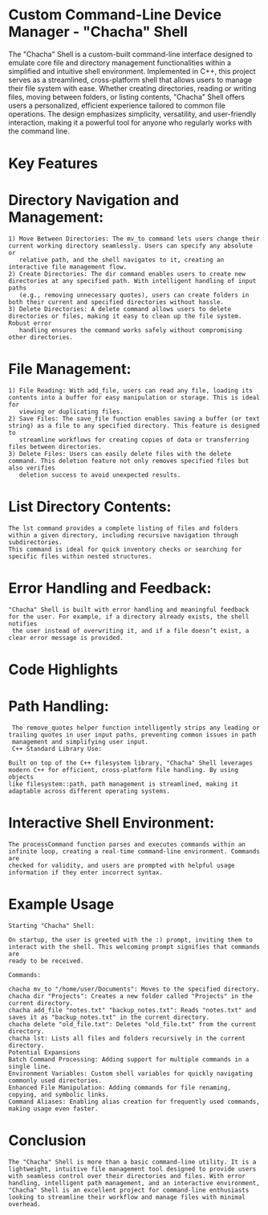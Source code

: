 # Custom Command-Line Device Manager - "Chacha" Shell

The "Chacha" Shell is a custom-built command-line interface designed to emulate core file and directory management functionalities within a simplified and intuitive shell environment. Implemented in C++, this project serves as a streamlined, cross-platform shell that allows users to manage their file system with ease. Whether creating directories, reading or writing files, moving between folders, or listing contents, "Chacha" Shell offers users a personalized, efficient experience tailored to common file operations. The design emphasizes simplicity, versatility, and user-friendly interaction, making it a powerful tool for anyone who regularly works with the command line.

# Key Features

  # Directory Navigation and Management:
  
    1) Move Between Directories: The mv_to command lets users change their current working directory seamlessly. Users can specify any absolute or 
       relative path, and the shell navigates to it, creating an interactive file management flow.
    2) Create Directories: The dir command enables users to create new directories at any specified path. With intelligent handling of input paths 
       (e.g., removing unnecessary quotes), users can create folders in both their current and specified directories without hassle.
    3) Delete Directories: A delete command allows users to delete directories or files, making it easy to clean up the file system. Robust error 
       handling ensures the command works safely without compromising other directories.
  
  # File Management:
  
    1) File Reading: With add_file, users can read any file, loading its contents into a buffer for easy manipulation or storage. This is ideal for 
       viewing or duplicating files.
    2) Save Files: The save_file function enables saving a buffer (or text string) as a file to any specified directory. This feature is designed to 
       streamline workflows for creating copies of data or transferring files between directories.
    3) Delete Files: Users can easily delete files with the delete command. This deletion feature not only removes specified files but also verifies 
       deletion success to avoid unexpected results.

  # List Directory Contents:
  
    The lst command provides a complete listing of files and folders within a given directory, including recursive navigation through 
    subdirectories. 
    This command is ideal for quick inventory checks or searching for specific files within nested structures.
  
  # Error Handling and Feedback:
  
    "Chacha" Shell is built with error handling and meaningful feedback for the user. For example, if a directory already exists, the shell notifies 
     the user instead of overwriting it, and if a file doesn’t exist, a clear error message is provided.
    
# Code Highlights
  
  # Path Handling:
   
     The remove_quotes helper function intelligently strips any leading or trailing quotes in user input paths, preventing common issues in path 
     management and simplifying user input.
     C++ Standard Library Use:
    
    Built on top of the C++ filesystem library, "Chacha" Shell leverages modern C++ for efficient, cross-platform file handling. By using objects 
    like filesystem::path, path management is streamlined, making it adaptable across different operating systems.
  
 # Interactive Shell Environment:
  
    The processCommand function parses and executes commands within an infinite loop, creating a real-time command-line environment. Commands are 
    checked for validity, and users are prompted with helpful usage information if they enter incorrect syntax.

# Example Usage

    Starting "Chacha" Shell:
    
    On startup, the user is greeted with the :) prompt, inviting them to interact with the shell. This welcoming prompt signifies that commands are 
    ready to be received.
    
    Commands:
    
    chacha mv_to "/home/user/Documents": Moves to the specified directory.
    chacha dir "Projects": Creates a new folder called "Projects" in the current directory.
    chacha add_file "notes.txt" "backup_notes.txt": Reads "notes.txt" and saves it as "backup_notes.txt" in the current directory.
    chacha delete "old_file.txt": Deletes "old_file.txt" from the current directory.
    chacha lst: Lists all files and folders recursively in the current directory.
    Potential Expansions
    Batch Command Processing: Adding support for multiple commands in a single line.
    Environment Variables: Custom shell variables for quickly navigating commonly used directories.
    Enhanced File Manipulation: Adding commands for file renaming, copying, and symbolic links.
    Command Aliases: Enabling alias creation for frequently used commands, making usage even faster.
# Conclusion
    The "Chacha" Shell is more than a basic command-line utility. It is a lightweight, intuitive file management tool designed to provide users 
    with seamless control over their directories and files. With error handling, intelligent path management, and an interactive environment, 
    "Chacha" Shell is an excellent project for command-line enthusiasts looking to streamline their workflow and manage files with minimal overhead.
